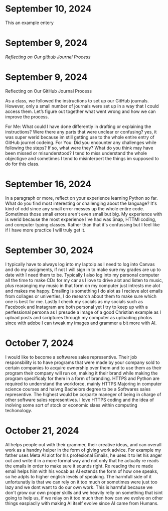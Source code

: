 # September 10, 2024
This an example entery


# September 9, 2024

_Reflecting on Our github Journel Process_

# September 9, 2024

Reflecting on Our GitHub Journal Process

As a class, we followed the instructions to set up our GitHub journals. However, only a small number of journals were set up in a way that I could access them. Let’s figure out together what went wrong and how we can improve the process.

For Me: What could I have done differently in drafting or explaining the instructions? Were there any parts that were unclear or confusing?
yes, it was super werid because im still getting use to the whole entire entry of GitHub journel codeing. 
For You: Did you encounter any challenges while following the steps? If so, what were they? What do you think may have been missed or misunderstood?
I tend to miss understand the whole objectigve and sometimes I tend to misinterpert the things im supposed to do for this class.

# September 16, 2024
In a paragraph or more, reflect on your experience learning Python so far. What do you find most interesting or challenging about the language?
It's kind of odd since any small error messes up the whole entire code. Sometimes those small errors aren't even small but big. My experience with is werid because the most experience I've had was Snap, HTTMl coding, and computer typing classes. Rather than that it's confussing but I feel like if I have more practice I will truly get it.

# September 30, 2024
I typically have to always log into my laptoip as I need to log into Canvas and do my assigments, if not I will sign in to make sure my grades are up to date with I need them to be. 
Typically I also log into my personal computer all the time to make CDs for my car as I love to drive alot and listen to music, plus rearanging my music in that form on my computer just intrests me alot and makes me happy. Emailing is something I do alot as I recieve alot emails from collages or univerties, I do research about them to make sure which one is best for me. Lastly I check my socials as my socials such as Facebook and Instagram are both personal yet I try to keep up with a perfessional persona as I presude a image of a good Christian example as I upload posts and scriptures through my computer as uploading photos since with adobe I can tweak my images and grammer a bit more with AI.

# October 7, 2024
I would like to become a softwares sales representive. Their job responsbility is to have programs that were made by your company sold to certain companies to acquire ownership over them and to use them as their program their company will run on, making it their brand while making the program specificaly for them in a form of branding. HTTPS and Python are required to underrstand the workforce, mainly HTTPS Majoring in computer science courses and haivng Bachelors degree to be a Softwares sales representive. The highest would be corparte maneger of being in charge of other software sales representives. I love HTTPS coding and the idea of inolving some sort of stock or economic slaes within computing techonology. 

# October 21, 2024
AI helps people out with their grammer, their creative ideas, and can overall work as a handny helper in the form of giving work advice. For example my father uses Meta AI alot for his profesional Emails, he uses it to let his anger out and write it in a more formal way and not only that he actually re reads the emails in order to make sure it sounds right. Re reading the re made email helps him with his vocab as AI extends the form of how one speaks, so he adpts to higher english levels of speaking. The harmfull side of it unfortunatly is that we can rely on it too much or sometimes were just too lazy and we dont want to do our own work. This is harmful because we don't grow our own proper skills and we heavily relly on something that isint going to help us, if we relay on it too much then how can we evolve on other things easpiaclly with making AI itself evolve since AI came from Humans.
